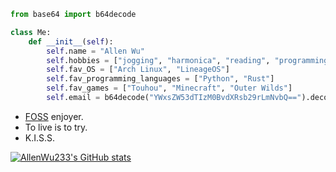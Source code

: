 ```Python
from base64 import b64decode

class Me:
    def __init__(self):
        self.name = "Allen Wu"
        self.hobbies = ["jogging", "harmonica", "reading", "programming"]
        self.fav_OS = ["Arch Linux", "LineageOS"]
        self.fav_programming_languages = ["Python", "Rust"]
        self.fav_games = ["Touhou", "Minecraft", "Outer Wilds"]
        self.email = b64decode("YWxsZW53dTIzM0BvdXRsb29rLmNvbQ==").decode("utf-8")
```

- [FOSS](https://en.wikipedia.org/wiki/Free_and_open-source_software) enjoyer.
- To live is to try.
- K.I.S.S.

[![AllenWu233's GitHub stats](https://github-readme-stats.vercel.app/api?username=AllenWu233&show_icons=true&theme=tokyonight)](https://github.com/anuraghazra/github-readme-stats)

<!---
AllenWu233/AllenWu233 is a ✨ special ✨ repository because its `README.md` (this file) appears on your GitHub profile.
You can click the Preview link to take a look at your changes.
--->
